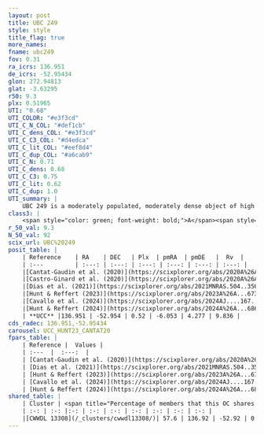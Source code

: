 ```yaml
---
layout: post
title: UBC 249
style: style
title_flag: true
more_names: 
fname: ubc249
fov: 0.31
ra_icrs: 136.951
de_icrs: -52.95434
glon: 272.94813
glat: -3.63295
r50: 9.3
plx: 0.51965
UTI: "0.68"
UTI_COLOR: "#e3f3cd"
UTI_C_N_COL: "#def1cb"
UTI_C_dens_COL: "#e3f3cd"
UTI_C_C3_COL: "#d4edca"
UTI_C_lit_COL: "#eef8d4"
UTI_C_dup_COL: "#a6cab9"
UTI_C_N: 0.71
UTI_C_dens: 0.68
UTI_C_C3: 0.75
UTI_C_lit: 0.62
UTI_C_dup: 1.0
UTI_summary: |
    UBC 249 is a moderately populated, moderately dense object of high C3 quality. It is moderately studied in the literature. This object shares a significant percentage of members with a later reported entry.
class3: |
    <span style="color: green; font-weight: bold;">A</span><span style="color: #FFC300; font-weight: bold;">B</span>
r_50_val: 9.3
N_50_val: 92
scix_url: UBC%20249
posit_table: |
    | Reference    | RA    | DEC   | Plx  | pmRA  | pmDE   |  Rv  |
    | :---         | :---: | :---: | :---: | :---: | :---: | :---: |
    |[Cantat-Gaudin et al. (2020)](https://scixplorer.org/abs/2020A%26A...640A...1C) | 136.943 | -52.945 | 0.498 | -6.083 | 4.249 | -- |
    |[Castro-Ginard et al. (2020)](https://scixplorer.org/abs/2020A%26A...635A..45C) | 136.934 | -52.934 | 0.494 | -6.084 | 4.242 | -- |
    |[Dias et al. (2021)](https://scixplorer.org/abs/2021MNRAS.504..356D) | 136.964 | -52.932 | 0.488 | -6.075 | 4.249 | -- |
    |[Hunt & Reffert (2023)](https://scixplorer.org/abs/2023A%26A...673A.114H) | 136.858 | -52.907 | 0.514 | -6.034 | 4.291 | 13.302 |
    |[Cavallo et al. (2024)](https://scixplorer.org/abs/2024AJ....167...12C) | 137.018 | -52.85 | 0.516 | -- | -- | -- |
    |[Hunt & Reffert (2024)](https://scixplorer.org/abs/2024A%26A...686A..42H) | 136.858 | -52.907 | 0.514 | -6.034 | 4.291 | 13.302 |
    | **UCC** |136.951 | -52.954 | 0.52 | -6.053 | 4.277 | 9.836 | 
cds_radec: 136.951,-52.95434
carousel: UCC_HUNT23_CANTAT20
fpars_table: |
    | Reference |  Values |
    | :---  |  :---:  |
    | [Cantat-Gaudin et al. (2020)](https://scixplorer.org/abs/2020A%26A...640A...1C) | `AVNN=0.48, DMNN=11.44, AgeNN=8.5` |
    | [Dias et al. (2021)](https://scixplorer.org/abs/2021MNRAS.504..356D) | `Av=1.261, Dist=1850, logage=7.583, [Fe/H]=0.053` |
    | [Hunt & Reffert (2023)](https://scixplorer.org/abs/2023A%26A...673A.114H) | `AV50=1.16, diffAV50=2.339, MOD50=11.291, logAge50=8.062` |
    | [Cavallo et al. (2024)](https://scixplorer.org/abs/2024AJ....167...12C) | `AV50=1.34, dMod50=11.52, logAge50=8.14, [Fe/H]50=0.35` |
    | [Hunt & Reffert (2024)](https://scixplorer.org/abs/2024A%26A...686A..42H) | `MassJ=565.938` |
shared_table: |
    | Cluster | <span title="Percentage of members that this OC shares with the ones listed">%</span>   | RA   | DEC   | Plx   | pmRA  | pmDE  | Rv | UTI |
    | :-: | :-: |:-: | :-: | :-: | :-: | :-: | :-: | :-: |
    |[CWWDL 13308](/_clusters/cwwdl13308/)| 57.6 | 136.92 | -52.92 | 0.52 | -6.02 | 4.31 | 10.76 |0.07 |
---
```

